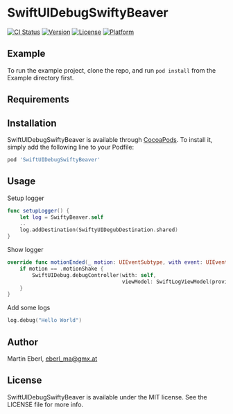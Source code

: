 # SwiftUIDebugSwiftyBeaver

[![CI Status](http://img.shields.io/travis/emart86/SwiftUIDebugSwiftyBeaver.svg?style=flat)](https://travis-ci.org/emart86/SwiftUIDebugSwiftyBeaver)
[![Version](https://img.shields.io/cocoapods/v/SwiftUIDebugSwiftyBeaver.svg?style=flat)](http://cocoapods.org/pods/SwiftUIDebugSwiftyBeaver)
[![License](https://img.shields.io/cocoapods/l/SwiftUIDebugSwiftyBeaver.svg?style=flat)](http://cocoapods.org/pods/SwiftUIDebugSwiftyBeaver)
[![Platform](https://img.shields.io/cocoapods/p/SwiftUIDebugSwiftyBeaver.svg?style=flat)](http://cocoapods.org/pods/SwiftUIDebugSwiftyBeaver)

## Example

To run the example project, clone the repo, and run `pod install` from the Example directory first.

## Requirements

## Installation

SwiftUIDebugSwiftyBeaver is available through [CocoaPods](http://cocoapods.org). To install
it, simply add the following line to your Podfile:

```ruby
pod 'SwiftUIDebugSwiftyBeaver'
```

## Usage

Setup logger

```Swift
func setupLogger() {
    let log = SwiftyBeaver.self
    ..
    log.addDestination(SwiftyUIDegubDestination.shared)
}

```

Show logger

```Swift
override func motionEnded(_ motion: UIEventSubtype, with event: UIEvent?) {
    if motion == .motionShake {
        SwiftUIDebug.debugController(with: self,
                                     viewModel: SwiftLogViewModel(provider: SwiftyUIDegubDestination.shared))
    }
}

```

Add some logs

```Swift
log.debug("Hello World")

```

## Author

Martin Eberl, eberl_ma@gmx.at

## License

SwiftUIDebugSwiftyBeaver is available under the MIT license. See the LICENSE file for more info.
